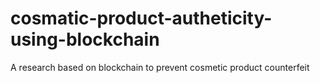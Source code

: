 # cosmatic-product-autheticity-using-blockchain
A research based on blockchain to prevent cosmetic product counterfeit
